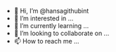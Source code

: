 - 👋 Hi, I’m @hansagithubint
- 👀 I’m interested in ...
- 🌱 I’m currently learning ...
- 💞️ I’m looking to collaborate on ...
- 📫 How to reach me ...

<!---
hansagithubint/hansagithubint is a ✨ special ✨ repository because its `README.md` (this file) appears on your GitHub profile.
You can click the Preview link to take a look at your changes.
--->
